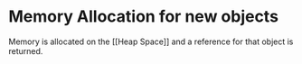 # Memory Allocation for new objects

Memory is allocated on the [[Heap Space]] and a reference for that object is returned.
